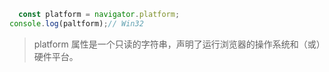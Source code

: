 ```JavaScript
  const platform = navigator.platform;
console.log(paltform);// Win32

```

> platform 属性是一个只读的字符串，声明了运行浏览器的操作系统和（或）硬件平台。

